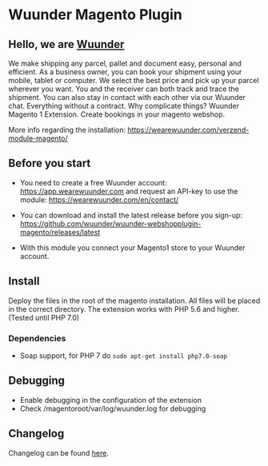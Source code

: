 # Wuunder Magento Plugin

## Hello, we are [Wuunder](https://wearewuunder.com/) ##
We make shipping any parcel, pallet and document easy, personal and efficient. As a business owner, you can book your shipment using your mobile, tablet or computer. We select the best price and pick up your parcel wherever you want. You and the receiver can both track and trace the shipment. You can also stay in contact with each other via our Wuunder chat. Everything without a contract. Why complicate things?
Wuunder Magento 1 Extension. Create bookings in your magento webshop.

More info regarding the installation: https://wearewuunder.com/verzend-module-magento/

## Before you start ##
* You need to create a free Wuunder account: https://app.wearewuunder.com and request an API-key to use the module: https://wearewuunder.com/en/contact/ 

* You can download and install the latest release before you sign-up: https://github.com/wuunder/wuunder-webshopplugin-magento/releases/latest

* With this module you connect your Magento1 store to your Wuunder account.

## Install ##

Deploy the files in the root of the magento installation. All files will be placed in the correct directory. The extension works with PHP 5.6 and higher. (Tested until PHP 7.0)

### Dependencies

-   Soap support, for PHP 7 do `sudo apt-get install php7.0-soap`

## Debugging

-   Enable debugging in the configuration of the extension
-   Check /magentoroot/var/log/wuunder.log for debugging

## Changelog ##
Changelog can be found [here](CHANGELOG.md).
